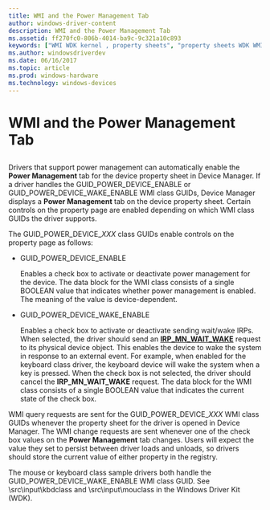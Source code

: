 ```yaml
---
title: WMI and the Power Management Tab
author: windows-driver-content
description: WMI and the Power Management Tab
ms.assetid: ff270fc0-806b-4014-ba9c-9c321a10c893
keywords: ["WMI WDK kernel , property sheets", "property sheets WDK WMI", "device property sheets WDK WMI", "power management WDK WMI", "property pages WDK WMI"]
ms.author: windowsdriverdev
ms.date: 06/16/2017
ms.topic: article
ms.prod: windows-hardware
ms.technology: windows-devices
---
```


# WMI and the Power Management Tab


## <a href="" id="ddk-wmi-and-the-power-management-tab-kg"></a>


Drivers that support power management can automatically enable the **Power Management** tab for the device property sheet in Device Manager. If a driver handles the GUID\_POWER\_DEVICE\_ENABLE or GUID\_POWER\_DEVICE\_WAKE\_ENABLE WMI class GUIDs, Device Manager displays a **Power Management** tab on the device property sheet. Certain controls on the property page are enabled depending on which WMI class GUIDs the driver supports.

The GUID\_POWER\_DEVICE\_*XXX* class GUIDs enable controls on the property page as follows:

-   GUID\_POWER\_DEVICE\_ENABLE

    Enables a check box to activate or deactivate power management for the device. The data block for the WMI class consists of a single BOOLEAN value that indicates whether power management is enabled. The meaning of the value is device-dependent.

-   GUID\_POWER\_DEVICE\_WAKE\_ENABLE

    Enables a check box to activate or deactivate sending wait/wake IRPs. When selected, the driver should send an [**IRP\_MN\_WAIT\_WAKE**](https://msdn.microsoft.com/library/windows/hardware/ff551766) request to its physical device object. This enables the device to wake the system in response to an external event. For example, when enabled for the keyboard class driver, the keyboard device will wake the system when a key is pressed. When the check box is not selected, the driver should cancel the **IRP\_MN\_WAIT\_WAKE** request. The data block for the WMI class consists of a single BOOLEAN value that indicates the current state of the check box.

WMI query requests are sent for the GUID\_POWER\_DEVICE\_*XXX* WMI class GUIDs whenever the property sheet for the driver is opened in Device Manager. The WMI change requests are sent whenever one of the check box values on the **Power Management** tab changes. Users will expect the value they set to persist between driver loads and unloads, so drivers should store the current value of either property in the registry.

The mouse or keyboard class sample drivers both handle the GUID\_POWER\_DEVICE\_WAKE\_ENABLE WMI class GUID. See \\src\\input\\kbdclass and \\src\\input\\mouclass in the Windows Driver Kit (WDK).

 

 





